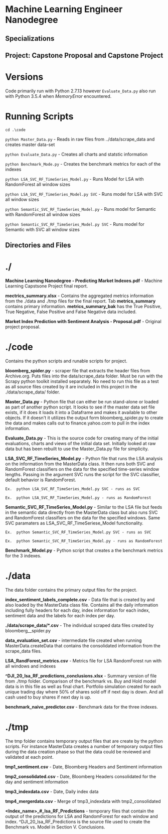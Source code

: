 # Machine Learning Engineer Nanodegree
## Specializations
## Project: Capstone Proposal and Capstone Project

# Versions
Code primarily run with Python 2.7.13 however `Evaluate_Data.py` also run with Python 3.5.4 when *MemoryError* encountered. 

# Running Scripts
`cd .\code`

`python Master_Data.py` - Reads in raw files from ../data/scrape_data and creates master data-set

`python Evaluate_Data.py` - Creates all charts and statstic information

`python Benchmark_Mode.py` - Creates the benchmark metrics for each of the indexes

`python LSA_SVC_RF_TimeSeries_Model.py` - Runs Model for LSA with RandomForest all window sizes

`python LSA_SVC_RF_TimeSeries_Model.py SVC` - Runs model for LSA with SVC all window sizes

`python Semantic_SVC_RF_TimeSeries_Model.py` - Runs model for Semantic with RandomForest all window sizes

`python Semantic_SVC_RF_TimeSeries_Model.py SVC` - Runs model for Semantic with SVC all window sizes
 


## Directories and Files ##

# ./

**Machine Learning Nanodegree - Predicting Market Indexes.pdf** - Machine Learning Capstsone Project final report. 

**mectrics\_summary.xlsx** - Contains the aggregated metrics information from the ./data and ./tmp files for the final report.  Tab **metrics\_summary** contains primary information.  **metrics\_summary\_bak** has the True Positive, True Negative, False Positive and False Negative data included.    

**Market Index Prediction with Sentiment Analysis - Proposal.pdf** - Original project proposal. 


# ./code
Contains the python scripts and runable scripts for project. 

**bloomberg\_spider.py** - scraper file that extracts the header files from Archive.org.  Puts files into the data/scrape_data folder.  Must be run with the Scrapy python toolkit installed separately.  No need to run this file as a test as all source files created by it are included in this project in the ./data/scrape\_data/ folder.

**Master\_Data.py** - Python file that can either be run stand-alone or loaded as part of another python script.  It looks to see if the master data set file exists, if it does it loads it into a Dataframe and makes it available to other objects.  If it doesn't it utilizes the output form bloomberg_spider.py to create the data and makes calls out to finance.yahoo.com to pull in the index information.  

**Evaluate\_Data.py** - This is the source code for creating many of the initial evaluations, charts and views of the initial data set.  Initially looked at raw data but has been rebuilt to use the Master_Data.py file for simplicity. 

**LSA\_SVC\_RF\_TimeSeries\_Model.py** - Python file that runs the LSA analysis on the information from the MasterData class.  It then runs both SVC and RandomForest classifiers on the data for the specified time-series window lengths.  Passing in the argument SVC runs the script for the SVC classifier, default behavior is RandomForest.  

`Ex.  python LSA_SVC_RF_TimeSeries_Model.py SVC - runs as SVC`

`Ex.  python LSA_SVC_RF_TimeSeries_Model.py - runs as RandomForest`

**Semantic\_SVC\_RF\_TimeSeries\_Model.py** - Similar to the LSA file but feeds in the semantic data directly from the MasterData class but also runs SVC and RandomForest classifiers on the data for the specified windows.  Same SVC paramaters as LSA_SVC_RF_TimeSeriese_Model functionality. 

`Ex.  python Semantic_SVC_RF_TimeSeries_Model.py SVC - runs as SVC`

`Ex.  python Semantic_SVC_RF_TimeSeries_Model.py - runs as RandomForest`
 
**Benchmark\_Model.py** - Python script that creates a the benchmark metrics for the 3 indexes. 


# ./data
The data folder contains the primary output files for the project.  

**index\_sentiment\_labels\_complete.csv** - Data file that is created by and also loaded by the MasterData class file.  Contains all the daily information including fully headers for each day, index information for each index, sentiment data and the labels for each index per day. 

**./data/scrape\_data/\*.csv** - The individual scraped data files created by bloomberg__spider.py

**data\_evaluation\_set.csv** - intermediate file created when running MasterData.createData that contains the consolidated information from the scrape_data files.  

**LSA\_RandForest\_metrics.csv** - Metrics file for LSA RandomForest run with all windows and indexes

**^DJI\_20\_lsa\_RF\_predictions\_conclusions.xlsx** - Summary version of file from ./tmp folder.  Comparison of the benchmark vs. Buy and Hold model data is in this file as well as final chart.  Portfolio simulation created for each unique trading day where 50% of shares sold off if next day is down.  And all cash used to buy shares if next day is up.   
 
**benchmark\_naive\_predictor.csv** - Benchmark data for the three indexes. 


# ./tmp
The tmp folder contains temporary output files that are create by the python scripts.  For instance MasterData creates a number of temporary output files during the data creation phase so that the data could be reviewed and validated at each point.

**tmp1\_sentiment.csv** - Date, Bloomberg Headers and Sentiment information

**tmp2\_consolidated.csv** - Date, Bloomberg Headers consolidated for the day and sentiment information

**tmp3\_indexdata.csv** - Date, Daily index data

**tmp4\_mergerdata.csv** - Merge of tmp3_indexdata with tmp2_consolidated 

**<Index_name\>\_#\_lsa\_RF\_Predictions** - temporary files that contain the output of the predictions for LSA and RandomForest for each window and index.  ^DJI\_20\_lsa\_RF\_Predictions is the source file used to create the Benchmark vs. Model in Section V. Conclusions. 

